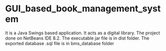 # GUI_based_book_management_system
It is a Java Swings based application.
It acts as a digital library.
The project done on NetBeans IDE 8.2.
The executable jar file is in dist folder.
The exported database .sql file is in bms_database folder
